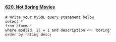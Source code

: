 #### [620. Not Boring Movies](https://leetcode-cn.com/problems/not-boring-movies/)

```
# Write your MySQL query statement below
select *
from cinema
where mod(id, 2) = 1 and description <> 'boring'
order by rating desc;
```

